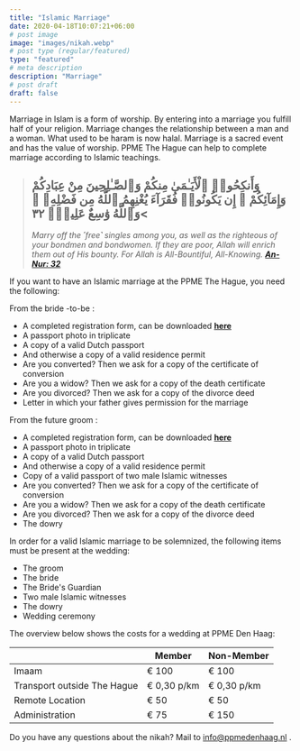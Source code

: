 ```yaml
---
title: "Islamic Marriage"
date: 2020-04-18T10:07:21+06:00
# post image
image: "images/nikah.webp"
# post type (regular/featured)
type: "featured"
# meta description
description: "Marriage"
# post draft
draft: false
---
```


Marriage in Islam is a form of worship. By entering into a marriage you fulfill half of your religion. Marriage changes the relationship between a man and a woman. What used to be haram is now halal. Marriage is a sacred event and has the value of worship. PPME The Hague can help to complete marriage according to Islamic teachings.


>## وَأَنكِحُوا۟ ٱلْأَيَـٰمَىٰ مِنكُمْ وَٱلصَّـٰلِحِينَ مِنْ عِبَادِكُمْ وَإِمَآئِكُمْ ۚ إِن يَكُونُوا۟ فُقَرَآءَ يُغْنِهِمُ ٱللَّهُ مِن فَضْلِهِۦ ۗ >وَٱللَّهُ وَٰسِعٌ عَلِيمٌۭ ٣٢
>
>
>*Marry off the ˹free˺ singles among you, as well as the righteous of your bondmen and bondwomen. If they are poor, Allah will enrich them out of His bounty. For Allah is All-Bountiful, All-Knowing. [**An-Nur: 32**](https://quran.com/24/32)*

If you want to have an Islamic marriage at the PPME The Hague, you need the following:

From the bride -to-be :

* A completed registration form, can be downloaded [**here**](/forms/Aanmeldformulier.docx)
* A passport photo in triplicate
* A copy of a valid Dutch passport
* And otherwise a copy of a valid residence permit
* Are you converted? Then we ask for a copy of the certificate of conversion
* Are you a widow? Then we ask for a copy of the death certificate
* Are you divorced? Then we ask for a copy of the divorce deed
* Letter in which your father gives permission for the marriage

From the future groom :

* A completed registration form, can be downloaded [**here**](/forms/Aanmeldformulier.docx)
* A passport photo in triplicate
* A copy of a valid Dutch passport
* And otherwise a copy of a valid residence permit
* Copy of a valid passport of two male Islamic witnesses
* Are you converted? Then we ask for a copy of the certificate of conversion
* Are you a widow? Then we ask for a copy of the death certificate
* Are you divorced? Then we ask for a copy of the divorce deed
* The dowry

In order for a valid Islamic marriage to be solemnized, the following items must be present at the wedding:

* The groom
* The bride
* The Bride's Guardian
* Two male Islamic witnesses
* The dowry
* Wedding ceremony

The overview below shows the costs for a wedding at PPME Den Haag:

|                              | **Member**   | **Non-Member** | 
| ---------------------------- | ----------- | -------------- |
| Imaam                        | € 100       | € 100          |
| Transport outside The Hague  | € 0,30 p/km | € 0,30 p/km    |
| Remote Location              | € 50        | € 50           | 
| Administration               | € 75        | € 150          |

Do you have any questions about the nikah? Mail to info@ppmedenhaag.nl .